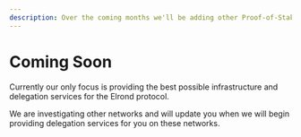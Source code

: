 ```yaml
---
description: Over the coming months we'll be adding other Proof-of-Stake (POS) networks.
---
```


# Coming Soon

Currently our only focus is providing the best possible infrastructure and delegation services for the  Elrond protocol. 

We are investigating other networks and will update you when we will begin providing delegation services for you on these networks. 

